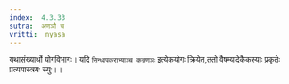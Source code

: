 ```yaml
---
index:  4.3.33
sutra:  अणञौ च
vritti:  nyasa
---
```


यथासंख्यार्थो योगविभागः। यदि `सिन्ध्वपकराभ्याञ्च कन्नणञः` इत्येकयोगः क्रियेत,ततो वैषम्यादेकैकस्याः प्रकृतेः प्रत्ययास्त्रयः स्युः।।

